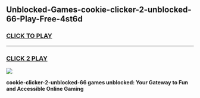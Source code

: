 
## Unblocked-Games-cookie-clicker-2-unblocked-66-Play-Free-4st6d
<h3>
<a href="https://premium76.site?title=cookie-clicker-2-unblocked-66&ref=23A">CLICK TO PLAY</a></h3>
<hr>

<h3>
<a href="https://premium76.site?title=cookie-clicker-2-unblocked-66&ref=23A">CLICK 2 PLAY</a>
  
</h3>

<a href="https://premium76.site?title=cookie-clicker-2-unblocked-66&ref=23A"><img src="https://clearcache.store/games.png"></a>


**cookie-clicker-2-unblocked-66 games unblocked: Your Gateway to Fun and Accessible Online Gaming**
